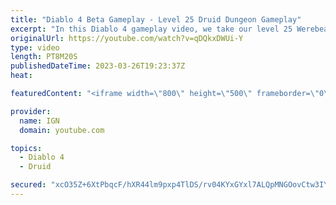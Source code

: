 ```yaml
---
title: "Diablo 4 Beta Gameplay - Level 25 Druid Dungeon Gameplay"
excerpt: "In this Diablo 4 gameplay video, we take our level 25 Werebear Druid build through one of Diablo 4's many dungeons. This build ..."
originalUrl: https://youtube.com/watch?v=qDQkxDWUi-Y
type: video
length: PT8M20S
publishedDateTime: 2023-03-26T19:23:37Z
heat: 

featuredContent: "<iframe width=\"800\" height=\"500\" frameborder=\"0\" src=\"https://www.youtube.com/embed/qDQkxDWUi-Y\" allow=\"accelerometer; autoplay; encrypted-media; gyroscope; picture-in-picture\" allowfullscreen></iframe>"

provider:
  name: IGN
  domain: youtube.com

topics:
  - Diablo 4
  - Druid

secured: "xcO35Z+6XtPbqcF/hXR44lm9pxp4TlDS/rv04KYxGYxl7ALQpMNGOovCtw3IYaygiOt8X6JLfFjLta3ny0O98cVy/FLNA6SDylalZSDi0coFz8dEzwJ9tqu4FFAQtoBueVI01P1Z4mj/YSWDkDVE9J1D69SHq9i2j8HNQm6RVwKAkdGlSziXweqmcV8ZgoaXSLCHYfRenJw1urMWhx+ZG/VgHFDZhlypZU+zrHJDZDhTbHnXA6kWCzxB33fW10M/J1lLHQqtM8tkuqj3b6NtVdaA3XVM6keRBCpAKh0BYQGPOhCDG9SW//iDJSDXhrpNet2DyLbvzFda7YPEbf6YCquX92dzxIGHuZRaleooX11a4iZ+trn1zJKQBZ3INdCmot80S1ZvEnxzKySdhSvqYMe15V5gWDnWu3kTOy4C3vI=;QghJhqAN14YJ6D+4uW3yiw=="
---
```


